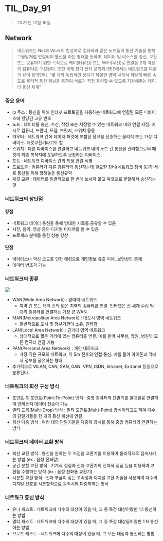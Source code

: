 # TIL_Day_91

> 2022년 12월 16일

## Network

> 네트워크는 Net과 Work의 합성어로 컴퓨터와 같은 노드들이 통신 기술을 통해 그물망처럼 연결되어 통신을 하는 형태를 뜻하며, 데이터 및 리소스를 송신, 교환 또는 공유하기 위한 목적으로 케이블(유선) 또는 WiFi(무선)로 연결된 2개 이상의 컴퓨터로 구성된다. 또한 국제 전기 전자 공학회 IEEE에서는 네트워크를 다음과 같이 정의한다. "몇 개의 독립적인 장치가 적절한 영역 내에서 적당히 빠른 속도로 물리적 통신 채널을 통하여 서로가 직접 통신할 수 있도록 지원해주는 데이터 통신 체계"

### 중요 용어

- ip 주소 : 통신을 위해 인터넷 프로토콜을 사용하는 네트워크에 연결된 모든 디바이스에 할당된 고유 번호
- 노드 : 데이터를 송신, 수신, 작성 또는 저장할 수 있는 네트워크 내의 연결 지점. 예시로 컴퓨터, 프린터, 모뎀, 브릿지, 스위치 등등
- 라우터 : 네트워크 간에 데이터 패킷에 포함된 정보를 전송하는 물리적 또는 가상 디바이스. 패킷교환기라고도 함
- 스위치 : 다른 디바이스를 연결하고 네트워크 내의 노드 간 통신을 관리함으로써 패킷이 최종 목적지에 도달하도록 보장하는 디바이스.
- 포트 : 네트워크 디바이스 간의 특정 연결 식별
- 프로토콜 : 컴퓨터가 다른 컴퓨터와 통신하는데 필요한 장비(네트워크 장비 등)가 서로 통신을 위해 정해놓은 통신규약
- 패킷 교환 : 데이터를 일괄적으로 한 번에 보내지 않고 여럿으로 분할해서 송신하는 것

### 네트워크의 장단점

#### 장점

- 네트워크 데이터 통신을 통해 방대한 자료를 공유할 수 있음
- 사진, 음악, 영상 등의 디지털 미디어를 볼 수 있음
- 프로세스 분배를 통한 성능 향상

#### 단점

- 바이러스나 악성 코드로 인한 해킹으로 개인정보 유출 피해, 보안상의 문제
- 데이터 변조가 가능

### 네트워크의 종류

![](https://img1.daumcdn.net/thumb/R1280x0/?scode=mtistory2&fname=https%3A%2F%2Fblog.kakaocdn.net%2Fdn%2FesEbAL%2FbtriB6QLRAE%2FkxWZ2pq3KEToPdWcszUhf1%2Fimg.png)

- WAN(Wide Area Network) : 광대역 네트워크
  - 지역 간 또는 대륙 간의 넓은 지역의 컴퓨터를 연결. 인터넷은 전 세계 수십 억 대의 컴퓨터를 연결하는 가장 큰 WAN
- MAN(Metropolitan Area Network) : 대도시 영역 네트워크
  - 일반적으로 도시 및 정부기관이 소유, 관리함
- LAN(Local Area Network) : 근거리 영역 네트워크
  - 상대적으로 짧은 거리에 있는 컴퓨터를 연결. 예를 들어 사무실, 학원, 병원의 모든 컴퓨터 연결 가능
- PAN(Personal Area Network) : 개인 네트워크
  - 가장 작은 규모의 네트워크, 약 5m 전후의 인접 통신. 예를 들어 아이폰과 맥에서 정보를 공유하는 형태
- 추가적으로 WLAN, CAN, SAN, GAN, VPN, ISDN, Intranet, Extranet 등등으로 분류된다.

### 네트워크의 회선 구성 방식

- 포인트 투 포인트(Point-To-Point) 방식 : 중앙 컴퓨터와 단말기를 일대일로 연결하여 언제든지 데이터 전송이 가능
- 멀티 드롭(Multi-Drop) 방식 : 멀티 포인트(Multi-Point) 방식이라고도 하며 다수의 단말기들을 한 개의 통신 회선에 연결
- 회선 다중 방식 : 여러 대의 단말기들을 다중화 장치를 통해 중앙 컴퓨터와 연결하는 방식

### 네트워크의 데이터 교환 방식

- 회선 교환 방식 : 통신을 원하는 두 지점을 교환기를 이용하여 물리적으로 접속시키는 방법 (ex : 음성 전화망)
- 공간 분할 교환 방식 : 기계식 접점과 전자 교환기의 전자식 접점 등을 이용하여 교환을 수행하는 방식 (ex : 음성 전화용 교환기)
- 시분할 교환 방식 : 전자 부품이 갖는 고속성과 디지털 교환 기술을 사용하여 다수의 디지털 신호를 시분할적으로 동작시켜 다중화하는 방식

### 네트워크 통신 방식

- 유니 캐스트 : 네트워크에 다수의 대상이 있을 때, 그 중 특정 대상이랑만 1:1 통신하는 방법
- 멀티 캐스트 : 네트워크에 다수의 대상이 있을 때, 그 중 특정 대상들이랑만 1:N 통신하는 방법
- 브로드 캐스트 : 네트워크에 다수의 대상이 있을 때, 그 모든 대상과 통신하는 방법